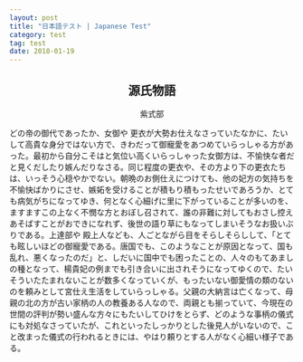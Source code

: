 ```yaml
---
layout: post
title: "日本語テスト | Japanese Test"
category: test
tag: test
date: 2018-01-19
---
```


<h2 align="center">源氏物語</h2>

<center>紫式部</center>

どの帝の御代であったか、女御や 更衣が大勢お仕えなさっていたなかに、たいして高貴な身分ではない方で、きわだって御寵愛をあつめていらっしゃる方があった。最初から自分こそはと気位い高くいらっしゃった女御方は、不愉快な者だと見くだしたり嫉んだりなさる。同じ程度の更衣や、その方より下の更衣たちは、いっそう心穏やかでない。朝晩のお側仕えにつけても、他の妃方の気持ちを不愉快ばかりにさせ、嫉妬を受けることが積もり積もったせいであろうか、とても病気がちになってゆき、何となく心細げに里に下がっていることが多いのを、ますますこの上なく不憫な方とおぼし召されて、誰の非難に対してもおさし控えあそばすことがおできになれず、後世の語り草にもなってしまいそうなお扱いぶりである。上達部や 殿上人なども、人ごとながら目をそらしそらしして、「とても眩しいほどの御寵愛である。唐国でも、このようなことが原因となって、国も乱れ、悪くなったのだ」と、しだいに国中でも困ったことの、人々のもてあましの種となって、楊貴妃の例までも引き合いに出されそうになってゆくので、たいそういたたまれないことが数多くなっていくが、もったいない御愛情の類のないのを頼みとして宮仕え生活をしていらっしゃる。父親の大納言は亡くなって、母親の北の方が古い家柄の人の教養ある人なので、両親とも揃っていて、今現在の世間の評判が勢い盛んな方々にもたいしてひけをとらず、どのような事柄の儀式にも対処なさっていたが、これといったしっかりとした後見人がいないので、こと改まった儀式の行われるときには、やはり頼りとする人がなく心細い様子である。
